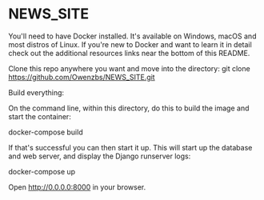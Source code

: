 # NEWS_SITE

You'll need to have Docker installed. It's available on Windows, macOS and most distros of Linux. If you're new to Docker and want to learn it in detail check out the additional resources links near the bottom of this README.



Clone this repo anywhere you want and move into the directory:
git clone https://github.com/Owenzbs/NEWS_SITE.git

Build everything:

On the command line, within this directory, do this to build the image and start the container:

 docker-compose build
 
If that's successful you can then start it up. This will start up the database and web server, and display the Django runserver logs:

 docker-compose up
 
Open http://0.0.0.0:8000 in your browser.
